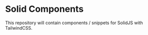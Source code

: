 # Solid Components

This repository will contain components / snippets for SolidJS with TailwindCSS.
